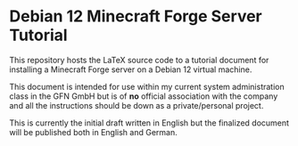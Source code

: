 # Debian 12 Minecraft Forge Server Tutorial

This repository hosts the LaTeX source code to a tutorial document for installing a Minecraft Forge server on a Debian 12 virtual machine.

This document is intended for use within my current system administration class in the GFN GmbH but is of **no** official association with the company and all the instructions should be down as a private/personal project.

This is currently the initial draft written in English but the finalized document will be published both in English and German.
